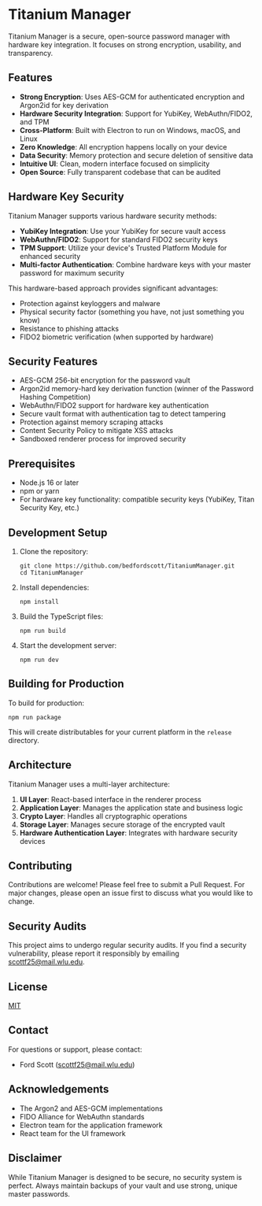# Titanium Manager

Titanium Manager is a secure, open-source password manager with hardware key integration. It focuses on strong encryption, usability, and transparency.

## Features

- **Strong Encryption**: Uses AES-GCM for authenticated encryption and Argon2id for key derivation
- **Hardware Security Integration**: Support for YubiKey, WebAuthn/FIDO2, and TPM
- **Cross-Platform**: Built with Electron to run on Windows, macOS, and Linux
- **Zero Knowledge**: All encryption happens locally on your device
- **Data Security**: Memory protection and secure deletion of sensitive data
- **Intuitive UI**: Clean, modern interface focused on simplicity
- **Open Source**: Fully transparent codebase that can be audited

## Hardware Key Security

Titanium Manager supports various hardware security methods:

- **YubiKey Integration**: Use your YubiKey for secure vault access
- **WebAuthn/FIDO2**: Support for standard FIDO2 security keys
- **TPM Support**: Utilize your device's Trusted Platform Module for enhanced security
- **Multi-factor Authentication**: Combine hardware keys with your master password for maximum security

This hardware-based approach provides significant advantages:
- Protection against keyloggers and malware
- Physical security factor (something you have, not just something you know)
- Resistance to phishing attacks
- FIDO2 biometric verification (when supported by hardware)

## Security Features

- AES-GCM 256-bit encryption for the password vault
- Argon2id memory-hard key derivation function (winner of the Password Hashing Competition)
- WebAuthn/FIDO2 support for hardware key authentication
- Secure vault format with authentication tag to detect tampering
- Protection against memory scraping attacks
- Content Security Policy to mitigate XSS attacks
- Sandboxed renderer process for improved security

## Prerequisites

- Node.js 16 or later
- npm or yarn
- For hardware key functionality: compatible security keys (YubiKey, Titan Security Key, etc.)

## Development Setup

1. Clone the repository:
   ```
   git clone https://github.com/bedfordscott/TitaniumManager.git
   cd TitaniumManager
   ```

2. Install dependencies:
   ```
   npm install
   ```

3. Build the TypeScript files:
   ```
   npm run build
   ```

4. Start the development server:
   ```
   npm run dev
   ```

## Building for Production

To build for production:

```
npm run package
```

This will create distributables for your current platform in the `release` directory.

## Architecture

Titanium Manager uses a multi-layer architecture:

1. **UI Layer**: React-based interface in the renderer process
2. **Application Layer**: Manages the application state and business logic
3. **Crypto Layer**: Handles all cryptographic operations
4. **Storage Layer**: Manages secure storage of the encrypted vault
5. **Hardware Authentication Layer**: Integrates with hardware security devices

## Contributing

Contributions are welcome! Please feel free to submit a Pull Request. For major changes, please open an issue first to discuss what you would like to change.

## Security Audits

This project aims to undergo regular security audits. If you find a security vulnerability, please report it responsibly by emailing scottf25@mail.wlu.edu.

## License

[MIT](LICENSE)

## Contact

For questions or support, please contact:
- Ford Scott (scottf25@mail.wlu.edu)

## Acknowledgements

- The Argon2 and AES-GCM implementations
- FIDO Alliance for WebAuthn standards
- Electron team for the application framework
- React team for the UI framework

## Disclaimer

While Titanium Manager is designed to be secure, no security system is perfect. Always maintain backups of your vault and use strong, unique master passwords. 
